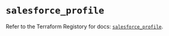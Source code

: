 # `salesforce_profile`

Refer to the Terraform Registory for docs: [`salesforce_profile`](https://www.terraform.io/docs/providers/salesforce/r/profile).
